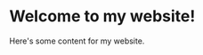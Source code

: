 <!DOCTYPE html>
<html>
  <head>
    <title>My Website</title>
    <script src="https://www.tiktok.com/felix/navigation/tiktokweb.js"></script>
  </head>
  <body>
    <h1>Welcome to my website!</h1>
    <p>Here's some content for my website.</p>
    <script>
      // TikTok Pixel Code
      !function(w,i,d,g,e,t){d.getElementById(e)||(t=d.createElement(g),t.id=e,t.src="https://analytics.tiktok.com/i18n/pixel/sdk.js?sdkid=XXXXXX&event=ViewContent",t.async=!0,(d.head||d.body).appendChild(t)),w.tiktoksdk||(w.tiktoksdk=new TiktokSdk(i,tiktoksdk),tiktoksdk.load({defaultEvent:"ViewContent"}))}(window,"TiktokSdk",document,"script","tiktok-js-sdk");
    </script>
  </body>
</html>
